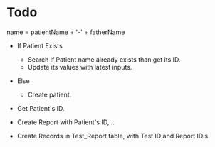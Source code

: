# Todo

name = patientName + '-' + fatherName

- If Patient Exists

  - Search if Patient name already exists than get its ID.
  - Update its values with latest inputs.

- Else

  - Create patient.

- Get Patient's ID.
- Create Report with Patient's ID,...
- Create Records in Test_Report table, with Test ID and Report ID.s
